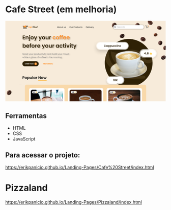 # Cafe Street (em melhoria)

<a href="https://erikpanicio.github.io/Landing-Pages/Cafe%20Street/index.html"><img src="Cafe Street/images/cafe-street.png"></a>

## Ferramentas

- HTML
- CSS
- JavaScript

## Para acessar o projeto:
https://erikpanicio.github.io/Landing-Pages/Cafe%20Street/index.html



# Pizzaland
https://erikpanicio.github.io/Landing-Pages/Pizzaland/index.html

